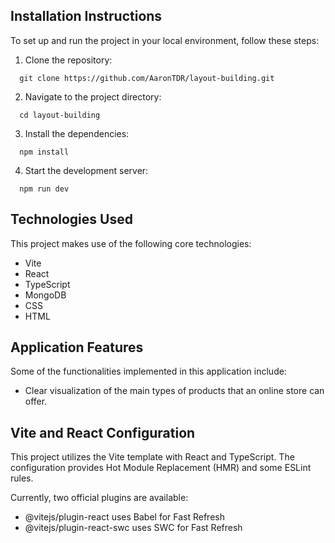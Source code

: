 ## Installation Instructions

To set up and run the project in your local environment, follow these steps:

1. Clone the repository:

```http
  git clone https://github.com/AaronTDR/layout-building.git
```

2. Navigate to the project directory:

```http
  cd layout-building
```

3. Install the dependencies:

```http
  npm install

```

4. Start the development server:

```http
  npm run dev

```

## Technologies Used

This project makes use of the following core technologies:

- Vite
- React
- TypeScript
- MongoDB
- CSS
- HTML

## Application Features

Some of the functionalities implemented in this application include:

- Clear visualization of the main types of products that an online store can offer.

## Vite and React Configuration

This project utilizes the Vite template with React and TypeScript. The configuration provides Hot Module Replacement (HMR) and some ESLint rules.

Currently, two official plugins are available:

- @vitejs/plugin-react uses Babel for Fast Refresh
- @vitejs/plugin-react-swc uses SWC for Fast Refresh
